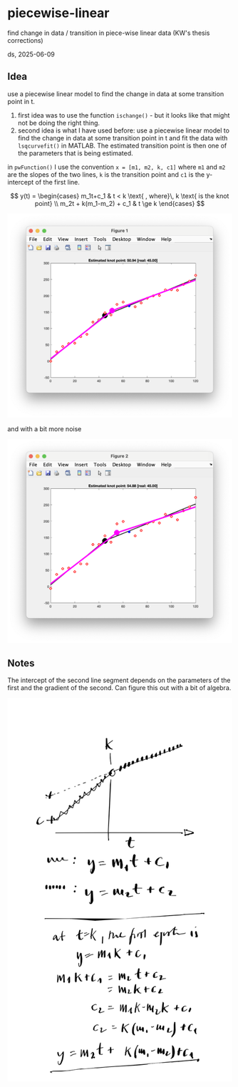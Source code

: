 # piecewise-linear

<!-- MathJax -->
<script type="text/javascript"
  src="https://cdnjs.cloudflare.com/ajax/libs/mathjax/2.7.3/MathJax.js?config=TeX-AMS-MML_HTMLorMML">
</script>

find change in data / transition in piece-wise linear data (KW's thesis corrections)

ds, 2025-06-09

## Idea

use a piecewise linear model to find the change in data at some transition point in t.

1. first idea was to use the function `ischange()` - but it looks like that might not be doing the right thing.
2. second idea is what I have used before: use a piecewise linear model to find the change in data at some transition point in t and fit the data with `lsqcurvefit()` in MATLAB. The estimated transition point is then one of the parameters that is being estimated.

in `pwFunction()` I use the convention `x = [m1, m2, k, c1]` where `m1` and `m2` are the slopes of the two lines, `k` is the transition point and `c1` is the y-intercept of the first line.


$$
y(t) = \begin{cases}
  m_1t+c_1  & t < k  \text{ , where}\, k \text{ is the knot point}   \\
  m_2t + k(m_1-m_2) + c_1 & t \ge k 
\end{cases}
$$

![](./low-noise-case.png)

and with a bit more noise

![](./higer-noise-case.png)

## Notes

The intercept of the second line segment depends on the parameters of the first  and the gradient of the second. Can figure this out with a bit of algebra.

![](./find-c2-param.png)
